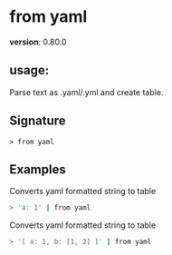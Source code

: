 # from yaml

**version**: 0.80.0

## **usage**:

Parse text as .yaml/.yml and create table.

## Signature

`> from yaml `

## Examples

Converts yaml formatted string to table

```bash
> 'a: 1' | from yaml
```

Converts yaml formatted string to table

```bash
> '[ a: 1, b: [1, 2] ]' | from yaml
```
